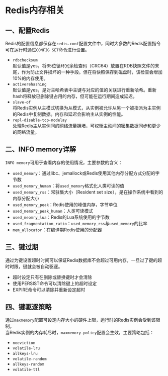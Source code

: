 # Redis内存相关

## 一、配置Redis
Redis的配置信息都保存在`redis.conf`配置文件中，同时大多数的Redis配置指令可在运行时通过`CONFIG SET`命令进行设置。  

+ `rdbchecksum`  
  默认值是yes，将65位循环冗余检查码（CRC64）放置在RDB快照文件的末尾，作为防止文件损坏的一种手段。但在将快照保存到磁盘时，该检查会增加10%的内存使用。  
+ `activerehashing`  
  默认值是yes，是对主哈希表中主键与对应的值的关联进行重新哈希。重新hash将释放已删除键占用的内存，但可能在运行期间造成延迟。  
+ `slave-of`  
  将Redis实例从主模式切换为从模式，从实例被允许从另一个被指派为主实例的Redis中复制数据。内存和延迟会影响主从实例的性能。  
+ `repl-disable-tcp-nodelay`  
  处理Redis主从实例间的网络流量拥堵，可权衡主动间的密集数据同步和更少的网络流量。  

## 二、INFO memory详解
`INFO memory`可用于查看内存的使用情况，主要参数的含义：  
+ `used_memory`：通过libc、jemallock或Redis使用其他内存分配方式分配的字节数
+ `used_memory_human`：将`used_memory`格式化人类可读的值
+ `used_memory_rss`：常驻集大小（Resident set size），是在操作系统中看到的内存分配大小
+ `used_memory_peak`：Redis使用的峰值内存，字节单位
+ `used_memory_peak_human`：人类可读模式
+ `used_meomry_lua`：Redis的Lua系统使用的字节数
+ `used_fragmentation_ratio`：`used_memory_rss`与`used_memory`的比率
+ `mem_allocator`：在编译期Redis使用的分配器

## 三、键过期
通过为键设置超时时间可以保证Redis数据库不会超过可用内存，一旦过了键的超时时限，键就会被自动驱逐。  
+ 超时设定只有在删除或替换键时才会清除
+ 使用PERSIST命令可以清除键上的超时设定
+ EXPIRE命令可以清除并重新设定超时

## 四、键驱逐策略
通过`maxmemory`配置可设定内存大小的硬件上限，运行时的Redis实例会受到该限制。  
当Redis实例的内存耗尽时，`maxmemory-policy`配置会生效，主要策略包括：  
+ `noeviction`
+ `volatile-lru`
+ `allkeys-lru`
+ `volatile-random`
+ `allkeys-random`
+ `volatile-ttl`
